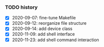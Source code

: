 ### TODO history
- [x] 2020-09-07: fine-tune Makefile
- [x] 2020-09-12: reorganize file structure
- [x] 2020-09-14: add device class
- [x] 2020-11-09: add shell interface
- [x] 2020-11-23: add shell command interaction
